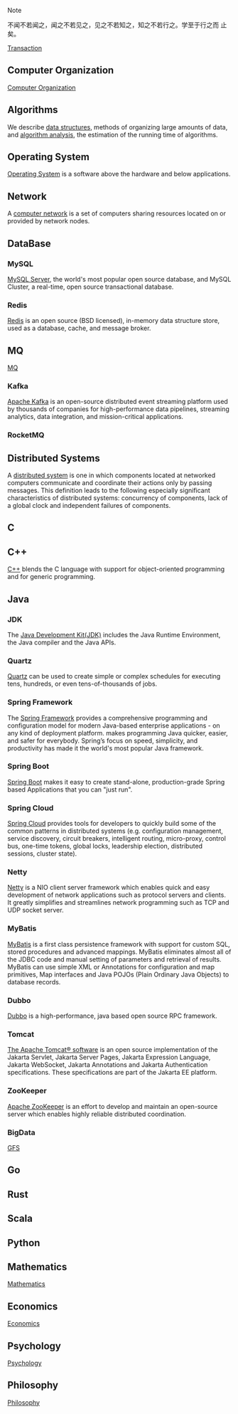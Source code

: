 

> [!NOTE]
> 
> 不闻不若闻之，闻之不若见之，见之不若知之，知之不若行之。学至于行之而 止矣。

 [Transaction](/docs/CS/Transaction.md)

## Computer Organization

[Computer Organization](/docs/CS/CO/CO.md)


## Algorithms

We describe [data structures](/docs/CS/Algorithms/Algorithms.md?id=data-structures), methods of organizing large amounts of data, and [algorithm analysis](/docs/CS/Algorithms/Algorithms.md?id=algorithm-analysis), the estimation of the running time of algorithms.

## Operating System

[Operating System](/docs/CS/OS/OS.md) is a software above the hardware and  below applications.

## Network

A [computer network](/docs/CS/CN/CN.md) is a set of computers sharing resources located on or provided by network nodes.

## DataBase

### MySQL
[MySQL Server](/docs/CS/DB/MySQL/MySQL.md), the world's most popular open source database, and MySQL Cluster, a real-time, open source transactional database.

### Redis
[Redis](/docs/CS/DB/Redis/Redis.md) is an open source (BSD licensed), in-memory data structure store, used as a database, cache, and message broker.


## MQ

[MQ](/docs/CS/MQ/MQ.md)

### Kafka

[Apache Kafka](/docs/CS/MQ/Kafka/Kafka.md) is an open-source distributed event streaming platform used by thousands of companies for high-performance data pipelines, streaming analytics, data integration, and mission-critical applications.

### RocketMQ

## Distributed Systems

A [distributed system](/docs/CS/Distributed/Distributed_Systems.md) is one in which components located at networked computers communicate and coordinate their actions only by passing messages.
This definition leads to the following especially significant characteristics of distributed systems: concurrency of components, lack of a global clock and independent failures of components.

## C

## C++

[C++](/docs/CS/C++/C++.md) blends the C language with support for object-oriented programming and for generic programming.

## Java
### JDK

The [Java Development Kit(JDK)](/docs/CS/Java/JDK/JDK.md) includes the Java Runtime Environment, the Java compiler and the Java APIs.

### Quartz

[Quartz](/docs/CS/Java/Quartz/Quartz.md) can be used to create simple or complex schedules for executing tens, hundreds, or even tens-of-thousands of jobs.

### Spring Framework

The [Spring Framework](/docs/CS/Java/Spring/Spring.md) provides a comprehensive programming and configuration model for modern Java-based enterprise applications - on any kind of deployment platform. makes programming Java quicker, easier, and safer for everybody. 
Spring’s focus on speed, simplicity, and productivity has made it the world's most popular Java framework.

### Spring Boot

[Spring Boot](/docs/CS/Java/Spring_Boot/Spring_Boot.md) makes it easy to create stand-alone, production-grade Spring based Applications that you can "just run".

### Spring Cloud

[Spring Cloud](/docs/CS/Java/Spring_Cloud/Spring_Cloud.md) provides tools for developers to quickly build some of the common patterns in distributed systems (e.g. configuration management, service discovery, circuit breakers, intelligent routing, micro-proxy, control bus, one-time tokens, global locks, leadership election, distributed sessions, cluster state).

### Netty
[Netty](/docs/CS/Java/Netty/Netty.md) is a NIO client server framework which enables quick and easy development of network applications such as protocol servers and clients. It greatly simplifies and streamlines network programming such as TCP and UDP socket server.


### MyBatis

[MyBatis](/docs/CS/Java/MyBatis/MyBatis.md) is a first class persistence framework with support for custom SQL, stored procedures and advanced mappings. MyBatis eliminates almost all of the JDBC code and manual setting of parameters and retrieval of results. MyBatis can use simple XML or Annotations for configuration and map primitives, Map interfaces and Java POJOs (Plain Ordinary Java Objects) to database records.



### Dubbo
[Dubbo](/docs/CS/Java/Dubbo/Dubbo.md) is a high-performance, java based open source RPC framework.


### Tomcat

[The Apache Tomcat® software](/docs/CS/Java/Tomcat/Tomcat.md) is an open source implementation of the Jakarta Servlet, Jakarta Server Pages, Jakarta Expression Language, Jakarta WebSocket, Jakarta Annotations and Jakarta Authentication specifications. These specifications are part of the Jakarta EE platform.

### ZooKeeper
[Apache ZooKeeper](/docs/CS/Java/Zookeeper/Zookeeper.md) is an effort to develop and maintain an open-source server which enables highly reliable distributed coordination.


### BigData

[GFS](/docs/CS/Java/BigData/GFS.md)


## Go

## Rust

## Scala

## Python



## Mathematics
[Mathematics](/docs/Mathematics/Mathematics.md)

## Economics
[Economics](/docs/Economics/经济学导论.md)

## Psychology
[Psychology](/docs/Psychology/Psychology.md)

## Philosophy
[Philosophy](/docs/Philosophy/Philosophy.md)